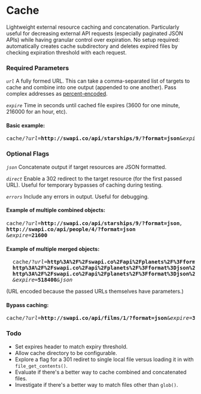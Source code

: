 # Cache
Lightweight external resource caching and concatenation. Particularly useful for decreasing external API requests (especially paginated JSON APIs) while having granular control over expiration. No setup required: automatically creates cache subdirectory and deletes expired files by checking expiration threshold with each request.

### Required Parameters
_`url`_ A fully formed URL. This can take a comma-separated list of targets to cache and combine into one output (appended to one another). Pass complex addresses as [percent-encoded](http://meyerweb.com/eric/tools/dencoder/).

_`expire`_ Time in seconds until cached file expires (3600 for one minute, 216000 for an hour, etc).

#### Basic example:
<pre>cache/?<em>url=</em><strong>http://swapi.co/api/starships/9/?format=json</strong>&<em>expire=</em><strong>3600</strong></pre>


### Optional Flags

_`json`_ Concatenate output if target resources are JSON formatted.

_`direct`_ Enable a 302 redirect to the target resource (for the first passed URL). Useful for temporary bypasses of caching during testing.

_`errors`_ Include any errors in output. Useful for debugging.

#### Example of multiple combined objects:
<pre>
cache/?<em>url=</em><strong>http://swapi.co/api/starships/9/?format=json</strong><em>,
</em><strong>http://swapi.co/api/people/4/?format=json</strong>
&<em>expire=</em><strong>21600</strong>
</pre>

#### Example of multiple merged objects:
<pre>
  cache/?<em>url=</em><strong>http%3A%2F%2Fswapi.co%2Fapi%2Fplanets%2F%3Fformat%3Djson%26page%3D1</strong><em>,</em>
  <strong>http%3A%2F%2Fswapi.co%2Fapi%2Fplanets%2F%3Fformat%3Djson%26page%3D2</strong><em>,</em>
  <strong>http%3A%2F%2Fswapi.co%2Fapi%2Fplanets%2F%3Fformat%3Djson%26page%3D3</strong>
  <em>&expire=</em><strong>518400</strong><em>&json</em>
</pre>
(URL encoded because the passed URLs themselves have parameters.)

#### Bypass caching:
<pre>cache/?<em>url=</em><strong>http://swapi.co/api/films/1/?format=json</strong>&<em>expire=</em><strong>3600</strong><em>&direct</em></pre>

### Todo

- Set expires header to match expiry threshold.
- Allow cache directory to be configurable.
- Explore a flag for a 301 rediret to single local file versus loading it in with `file_get_contents()`.
- Evaluate if there's a better way to cache combined and concatenated files.
- Investigate if there's a better way to match files other than `glob()`.
